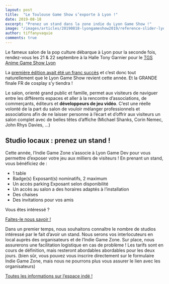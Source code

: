 ```yaml
---
layout: post
title:  "Le Toulouse Game Show s’exporte à Lyon !"
date: 2019-08-18
excerpt: "Prenez un stand dans la zone indie du Lyon Game Show !"
image: "/images/articles/20190818-lyongameshow2019/reference-slider-lyon.jpg"
author: tiffanyvaquie
comments: true
---
```


Le fameux salon de la pop culture débarque à Lyon pour la seconde fois, rendez-vous les 21 & 22 septembre à la Halle Tony Garnier pour le [TGS Anime Game Show Lyon](https://tgs-lyongameshow.fr/)

La [première édition avait été un franc succès](https://www.leprogres.fr/rhone-69-edition-lyon-metropole/2018/09/22/les-amateurs-de-pop-culture-sont-rassembles-a-la-halle-tony-garnier-ce-week-end) et c’est donc tout naturellement que le Lyon Game Show revient cette année. Et la GRANDE finale FR de cosplay s’y tiendra !

Le salon, orienté grand public et famille, permet aux visiteurs de naviguer entre les différents espaces et aller à la rencontre d’associations, de commerçants, éditeurs et **développeurs de jeu vidéo**. C’est une réelle volonté de la part du salon de vouloir mélanger professionnels et associations afin de ne laisser personne à l’écart et d’offrir aux visiteurs un salon complet avec de belles têtes d’affiche (Michael Shanks, Corin Nemec, John Rhys Davies, …)
  

## Studio locaux : prenez un stand !

Cette année, l’Indie Game Zone s’associe à Lyon Game Dev pour vous permettre d’exposer votre jeu aux milliers de visiteurs ! En prenant un stand, vous bénéficiez de :

  * 1 table 
  * Badge(s) Exposant(s) nominatifs, 2 maximum
  * Un accès parking Exposant selon disponibilité
  * Un accès au salon a des horaires adaptés à l’installation
  * Des chaises 
  * Des invitations pour vos amis


Vous êtes intéressé ? 

<p class="button"><a href="https://docs.google.com/forms/d/e/1FAIpQLSd4JRgFj9vBQnz3ZlIeF2NMqVMJbLX5NSLfoQUlD4TjSoBrfA/viewform">Faites-le nous savoir !</a></p>

Dans un premier temps, nous souhaitons connaître le nombre de studios intéressé par le fait d’avoir un stand. Nous serons vos interlocuteurs en local auprès des organisateurs et de l’Indie Game Zone. Sur place, nous assurerons une facilitation logistique en cas de problème !  Les tarifs sont en cours de définition, mais resteront abordables abordables pour les deux jours. (bien sûr, vous pouvez vous inscrire directement sur le formulaire Indie Game Zone, mais nous ne pourrons plus vous assurer le lien avec les organisateurs)  

[Toutes les informations sur l’espace indé !](https://lyongamedev.pro/docs/20190818-lyongameshow2019/LyonGameShow-2019-Flyer.pdf)
